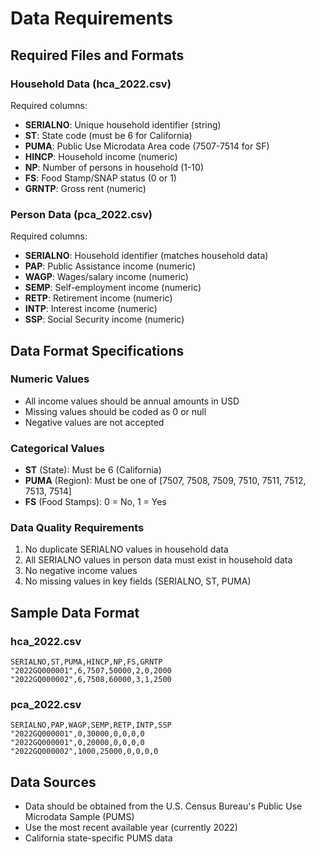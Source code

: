 # Data Requirements

## Required Files and Formats

### Household Data (hca_2022.csv)
Required columns:
- **SERIALNO**: Unique household identifier (string)
- **ST**: State code (must be 6 for California)
- **PUMA**: Public Use Microdata Area code (7507-7514 for SF)
- **HINCP**: Household income (numeric)
- **NP**: Number of persons in household (1-10)
- **FS**: Food Stamp/SNAP status (0 or 1)
- **GRNTP**: Gross rent (numeric)

### Person Data (pca_2022.csv)
Required columns:
- **SERIALNO**: Household identifier (matches household data)
- **PAP**: Public Assistance income (numeric)
- **WAGP**: Wages/salary income (numeric)
- **SEMP**: Self-employment income (numeric)
- **RETP**: Retirement income (numeric)
- **INTP**: Interest income (numeric)
- **SSP**: Social Security income (numeric)

## Data Format Specifications

### Numeric Values
- All income values should be annual amounts in USD
- Missing values should be coded as 0 or null
- Negative values are not accepted

### Categorical Values
- **ST** (State): Must be 6 (California)
- **PUMA** (Region): Must be one of [7507, 7508, 7509, 7510, 7511, 7512, 7513, 7514]
- **FS** (Food Stamps): 0 = No, 1 = Yes

### Data Quality Requirements
1. No duplicate SERIALNO values in household data
2. All SERIALNO values in person data must exist in household data
3. No negative income values
4. No missing values in key fields (SERIALNO, ST, PUMA)

## Sample Data Format

### hca_2022.csv
```csv
SERIALNO,ST,PUMA,HINCP,NP,FS,GRNTP
"2022GQ000001",6,7507,50000,2,0,2000
"2022GQ000002",6,7508,60000,3,1,2500
```

### pca_2022.csv
```csv
SERIALNO,PAP,WAGP,SEMP,RETP,INTP,SSP
"2022GQ000001",0,30000,0,0,0,0
"2022GQ000001",0,20000,0,0,0,0
"2022GQ000002",1000,25000,0,0,0,0
```

## Data Sources
- Data should be obtained from the U.S. Census Bureau's Public Use Microdata Sample (PUMS)
- Use the most recent available year (currently 2022)
- California state-specific PUMS data